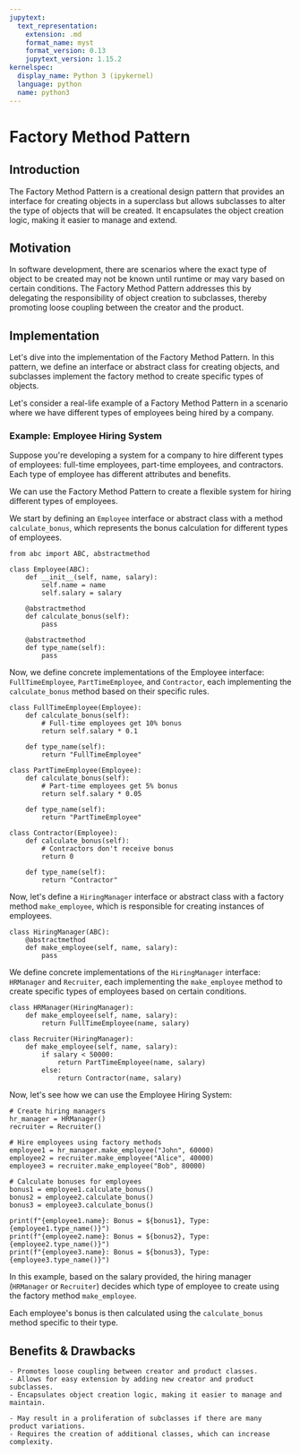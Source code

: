 ```yaml
---
jupytext:
  text_representation:
    extension: .md
    format_name: myst
    format_version: 0.13
    jupytext_version: 1.15.2
kernelspec:
  display_name: Python 3 (ipykernel)
  language: python
  name: python3
---
```


# Factory Method Pattern

## Introduction

The Factory Method Pattern is a creational design pattern that provides an interface for creating objects in a superclass but allows subclasses to alter the type of objects that will be created. It encapsulates the object creation logic, making it easier to manage and extend.

## Motivation

In software development, there are scenarios where the exact type of object to be created may not be known until runtime or may vary based on certain conditions. The Factory Method Pattern addresses this by delegating the responsibility of object creation to subclasses, thereby promoting loose coupling between the creator and the product.

## Implementation

Let's dive into the implementation of the Factory Method Pattern. In this pattern, we define an interface or abstract class for creating objects, and subclasses implement the factory method to create specific types of objects.

Let's consider a real-life example of a Factory Method Pattern in a scenario where we have different types of employees being hired by a company.

### Example: Employee Hiring System

Suppose you're developing a system for a company to hire different types of employees: full-time employees, part-time employees, and contractors. Each type of employee has different attributes and benefits.

We can use the Factory Method Pattern to create a flexible system for hiring different types of employees.

We start by defining an `Employee` interface or abstract class with a method `calculate_bonus`, which represents the bonus calculation for different types of employees.

```{code-cell} ipython3
from abc import ABC, abstractmethod

class Employee(ABC):
    def __init__(self, name, salary):
        self.name = name
        self.salary = salary

    @abstractmethod
    def calculate_bonus(self):
        pass

    @abstractmethod
    def type_name(self):
        pass
```

 Now, we define concrete implementations of the Employee interface: `FullTimeEmployee`, `PartTimeEmployee`, and `Contractor`, each implementing the `calculate_bonus` method based on their specific rules.

```{code-cell} ipython3
class FullTimeEmployee(Employee):
    def calculate_bonus(self):
        # Full-time employees get 10% bonus
        return self.salary * 0.1

    def type_name(self):
        return "FullTimeEmployee"

class PartTimeEmployee(Employee):
    def calculate_bonus(self):
        # Part-time employees get 5% bonus
        return self.salary * 0.05

    def type_name(self):
        return "PartTimeEmployee"

class Contractor(Employee):
    def calculate_bonus(self):
        # Contractors don't receive bonus
        return 0

    def type_name(self):
        return "Contractor"
```

Now, let's define a `HiringManager` interface or abstract class with a factory method `make_employee`, which is responsible for creating instances of employees.

```{code-cell} ipython3
class HiringManager(ABC):
    @abstractmethod
    def make_employee(self, name, salary):
        pass
```

We define concrete implementations of the `HiringManager` interface: `HRManager` and `Recruiter`, each implementing the `make_employee` method to create specific types of employees based on certain conditions.

```{code-cell} ipython3
class HRManager(HiringManager):
    def make_employee(self, name, salary):
        return FullTimeEmployee(name, salary)

class Recruiter(HiringManager):
    def make_employee(self, name, salary):
        if salary < 50000:
            return PartTimeEmployee(name, salary)
        else:
            return Contractor(name, salary)
```

Now, let's see how we can use the Employee Hiring System:

```{code-cell} ipython3
# Create hiring managers
hr_manager = HRManager()
recruiter = Recruiter()
```

```{code-cell} ipython3
# Hire employees using factory methods
employee1 = hr_manager.make_employee("John", 60000)
employee2 = recruiter.make_employee("Alice", 40000)
employee3 = recruiter.make_employee("Bob", 80000)
```

```{code-cell} ipython3
# Calculate bonuses for employees
bonus1 = employee1.calculate_bonus()
bonus2 = employee2.calculate_bonus()
bonus3 = employee3.calculate_bonus()
```

```{code-cell} ipython3
print(f"{employee1.name}: Bonus = ${bonus1}, Type: {employee1.type_name()}")
print(f"{employee2.name}: Bonus = ${bonus2}, Type: {employee2.type_name()}")
print(f"{employee3.name}: Bonus = ${bonus3}, Type: {employee3.type_name()}")
```

In this example, based on the salary provided, the hiring manager (`HRManager` or `Recruiter`) decides which type of employee to create using the factory method `make_employee`.

Each employee's bonus is then calculated using the `calculate_bonus` method specific to their type.


## Benefits & Drawbacks

```{admonition} Benefits
- Promotes loose coupling between creator and product classes.
- Allows for easy extension by adding new creator and product subclasses.
- Encapsulates object creation logic, making it easier to manage and maintain.
```

```{admonition} Drawbacks
- May result in a proliferation of subclasses if there are many product variations.
- Requires the creation of additional classes, which can increase complexity.
```
